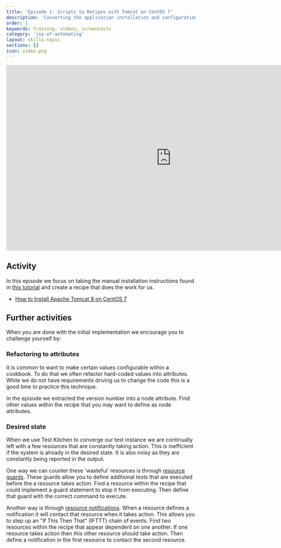 ```yaml
---
title: 'Episode 1: Scripts to Recipes with Tomcat on CentOS 7'
description: 'Converting the application installation and configuration instructions into tested recipes. In this episode we initially install Tomcat onto CentOS 7.'
order: 1
keywords: training, videos, screencasts
category: 'joy-of-automating'
layout: skills-topic
sections: []
icon: video.png
---
```


<iframe width="877" height="493" src="https://www.youtube.com/embed/FOYc_SGWE-0?list=PL11cZfNdwNyORJfIYA8t07PRMchyDXIjq" frameborder="0" allowfullscreen></iframe>
<p/>

## Activity

In this episode we focus on taking the manual installation instructions found in [this tutorial](https://www.digitalocean.com/community/tutorials/how-to-install-apache-tomcat-8-on-centos-7) and create a recipe that does the work for us.

* [How to Install Apache Tomcat 8 on CentOS 7](https://www.digitalocean.com/community/tutorials/how-to-install-apache-tomcat-8-on-centos-7)

## Further activities

When you are done with the initial implementation we encourage you to challenge yourself by:

### Refactoring to attributes

It is common to want to make certain values configurable within a cookbook. To do that we often refactor hard-coded values into attributes. While we do not have requirements driving us to change the code this is a good time to practice this technique.

In the episode we extracted the version number into a node attribute. Find other values within the recipe that you may want to define as node attributes.

### Desired state

When we use Test Kitchen to converge our test instance we are continually left with a few resources that are constantly taking action. This is inefficient if the system is already in the desired state. It is also noisy as they are constantly being reported in the output.

One way we can counter these 'wasteful' resources is through [resource guards](https://docs.chef.io/resources.html#guards). These guards allow you to define additional tests that are executed before the a resource takes action. Find a resource within the recipe that could implement a guard statement to stop it from executing. Then define that guard with the correct command to execute.

Another way is through [resource notifications](https://docs.chef.io/resources.html#notifications). When a resource defines a notification it will contact that resource when it takes action. This allows you to step up an "If This Then That" (IFTTT) chain of events. Find two resources within the recipe that appear dependent on one another. If one resource takes action then this other resource should take action. Then define a notification in the first resource to contact the second resource.
